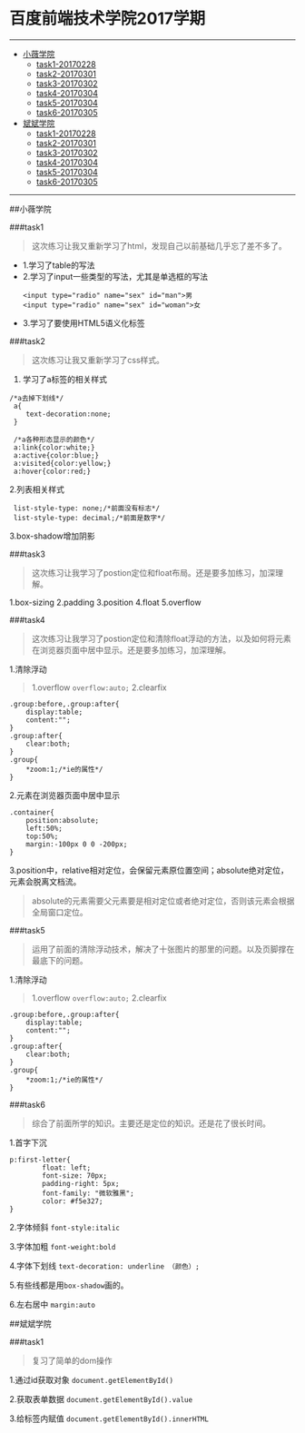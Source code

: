# 百度前端技术学院2017学期
***
* [小薇学院](#小薇学院)
  * [task1-20170228](#task1)
  * [task2-20170301](#task2)
  * [task3-20170302](#task3)
  * [task4-20170304](#task4)
  * [task5-20170304](#task5)
  * [task6-20170305](#task6)
* [斌斌学院](#斌斌学院)
  * [task1-20170228](#task1)
  * [task2-20170301](#task2)
  * [task3-20170302](#task3)
  * [task4-20170304](#task4)
  * [task5-20170304](#task5)
  * [task6-20170305](#task6)

***


##小薇学院

###task1
>这次练习让我又重新学习了html，发现自己以前基础几乎忘了差不多了。

 - 1.学习了table的写法
 - 2.学习了input一些类型的写法，尤其是单选框的写法
	 ```
	 <input type="radio" name="sex" id="man">男
	 <input type="radio" name="sex" id="woman">女
	 ```
 - 3.学习了要使用HTML5语义化标签

###task2
>这次练习让我又重新学习了css样式。

1. 学习了a标签的相关样式

```
/*a去掉下划线*/
 a{
 	text-decoration:none;
 }

 /*a各种形态显示的颜色*/
 a:link{color:white;}
 a:active{color:blue;}
 a:visited{color:yellow;}
 a:hover{color:red;}
```

2.列表相关样式

```
 list-style-type: none;/*前面没有标志*/
 list-style-type: decimal;/*前面是数字*/
```

3.box-shadow增加阴影


###task3
>这次练习让我学习了postion定位和float布局。还是要多加练习，加深理解。

1.box-sizing
2.padding
3.position
4.float
5.overflow


###task4
>这次练习让我学习了postion定位和清除float浮动的方法，以及如何将元素在浏览器页面中居中显示。还是要多加练习，加深理解。

1.清除浮动
>1.overflow
`overflow:auto;`
>2.clearfix
```
.group:before,.group:after{
	display:table;
	content:"";
}
.group:after{
	clear:both;
}
.group{
	*zoom:1;/*ie的属性*/
}
```

2.元素在浏览器页面中居中显示
>
```
.container{
	position:absolute;
	left:50%;
	top:50%;
	margin:-100px 0 0 -200px;
}
```

3.position中，relative相对定位，会保留元素原位置空间；absolute绝对定位，元素会脱离文档流。
>absolute的元素需要父元素要是相对定位或者绝对定位，否则该元素会根据全局窗口定位。


###task5
>运用了前面的清除浮动技术，解决了十张图片的那里的问题。以及页脚撑在最底下的问题。

1.清除浮动
>1.overflow
`overflow:auto;`
>2.clearfix
```
.group:before,.group:after{
	display:table;
	content:"";
}
.group:after{
	clear:both;
}
.group{
	*zoom:1;/*ie的属性*/
}
```


###task6
>综合了前面所学的知识。主要还是定位的知识。还是花了很长时间。

1.首字下沉
```
p:first-letter{
        float: left;
        font-size: 70px;
        padding-right: 5px;
        font-family: "微软雅黑";
        color: #f5e327;
}
```

2.字体倾斜
`font-style:italic`

3.字体加粗
`font-weight:bold`

4.字体下划线
`text-decoration: underline （颜色）;`

5.有些线都是用`box-shadow`画的。

6.左右居中
`margin:auto`


##斌斌学院

###task1
>复习了简单的dom操作

1.通过id获取对象
`document.getElementById()`

2.获取表单数据
`document.getElementById().value`

3.给标签内赋值
`document.getElementById().innerHTML`